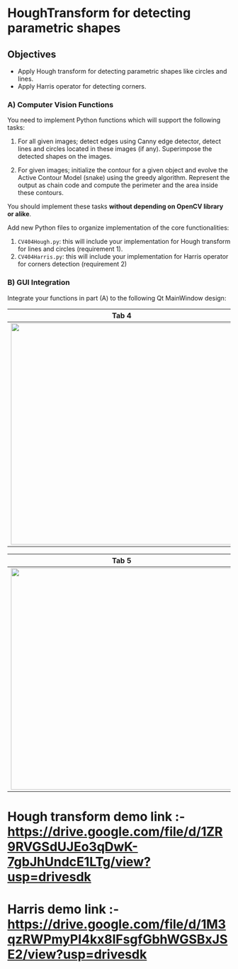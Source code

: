
# HoughTransform for detecting parametric shapes



## Objectives

* Apply Hough transform for detecting parametric shapes like circles and lines.
* Apply Harris operator for detecting corners.


### A) Computer Vision Functions

You need to implement Python functions which will support the following tasks:

1. For all given images; detect edges using Canny edge detector, detect lines and circles located in these images (if any). Superimpose the detected shapes on the images.

2. For given images; initialize the contour for a given object and evolve the Active Contour Model (snake) using the greedy algorithm. Represent the output as chain code and compute the perimeter and the area inside these contours.

You should implement these tasks **without depending on OpenCV library or alike**.


Add new Python files to organize implementation of the core functionalities:

1. `CV404Hough.py`: this will include your implementation for Hough transform for lines and circles (requirement 1).
2. `CV404Harris.py`: this will include your implementation for Harris operator for corners detection (requirement 2)

### B) GUI Integration

Integrate your functions in part (A) to the following Qt MainWindow design:



| Tab 4 |
|---|
| <img src=".screen/tab4.png" style="width:500px;"> |

| Tab 5 |
|---|
| <img src=".screen/tab5.png" style="width:500px;"> |
 
# Hough transform demo link :- https://drive.google.com/file/d/1ZR9RVGSdUJEo3qDwK-7gbJhUndcE1LTg/view?usp=drivesdk
 
# Harris demo link :- https://drive.google.com/file/d/1M3qzRWPmyPI4kx8lFsgfGbhWGSBxJSE2/view?usp=drivesdk

